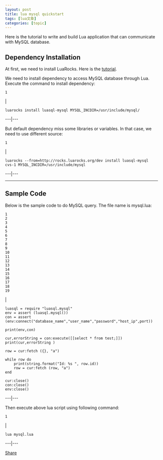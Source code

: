 ```yaml
---
layout: post
title: lua mysql quickstart 
tags: [lua文章]
categories: [topic]
---
```

Here is the tutorial to write and build Lua application that can communicate
with MySQL database.

## Dependency Installation

At first, we need to install LuaRocks. Here is the
[tutorial](http://yular.github.io/2017/01/08/LuaRocks-QuickStart/).

We need to install dependency to access MySQL database through Lua. Execute
the command to install dependency:  

    
    
    1  
    

|

    
    
    luarocks install luasql-mysql MYSQL_INCDIR=/usr/include/mysql/  
      
  
---|---  
  
But default dependency miss some libraries or variables. In that case, we need
to use different source:  

    
    
    1  
    

|

    
    
    luarocks --from=http://rocks.luarocks.org/dev install luasql-mysql cvs-1 MYSQL_INCDIR=/usr/include/mysql  
      
  
---|---  
  
* * *

## Sample Code

Below is the sample code to do MySQL query. The file name is mysql.lua:  

    
    
    1  
    2  
    3  
    4  
    5  
    6  
    7  
    8  
    9  
    10  
    11  
    12  
    13  
    14  
    15  
    16  
    17  
    18  
    19  
    

|

    
    
    luasql = require "luasql.mysql"  
    env = assert (luasql.mysql())  
    con = assert (env:connect("database_name","user_name","password","host_ip",port))  
      
    print(env,con)  
      
    cur,errorString = con:execute([[select * from test;]])  
    print(cur,errorString )  
      
    row = cur:fetch ({}, "a")  
      
    while row do  
        print(string.format("Id: %s ", row.id))  
        row = cur:fetch (row, "a")  
    end  
      
    cur:close()  
    con:close()  
    env:close()  
      
  
---|---  
  
Then execute above lua script using following command:  

    
    
    1  
    

|

    
    
    lua mysql.lua  
      
  
---|---  
  
[Share](javascript:void\(0\))